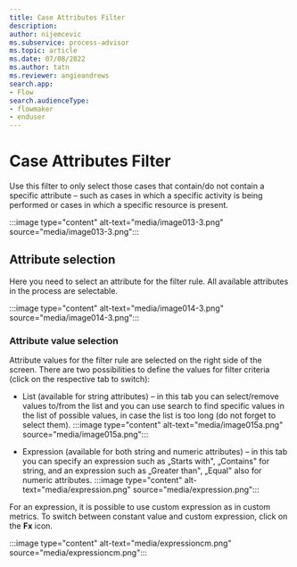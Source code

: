 ```yaml
---
title: Case Attributes Filter
description:
author: nijemcevic
ms.subservice: process-advisor
ms.topic: article
ms.date: 07/08/2022
ms.author: tatn
ms.reviewer: angieandrews
search.app:
- Flow
search.audienceType:
- flowmaker
- enduser
---
```


# Case Attributes Filter

Use this filter to only select those cases that contain/do not contain a specific attribute – such as cases in which a specific activity is being performed or cases in which a specific resource is present.

:::image type="content" alt-text="media/image013-3.png" source="media/image013-3.png":::

## Attribute selection

Here you need to select an attribute for the filter rule. All available attributes in the process are selectable.

:::image type="content" alt-text="media/image014-3.png" source="media/image014-3.png":::

### Attribute value selection

Attribute values for the filter rule are selected on the right side of the screen.
There are two possibilities to define the values for filter criteria (click on the respective tab to switch):

- List (available for string attributes) – in this tab you can select/remove values to/from the list and you can use search to find specific values in the list of possible values, in case the list is too long (do not forget to select them).
:::image type="content" alt-text="media/image015a.png" source="media/image015a.png":::



- Expression (available for both string and numeric attributes) – in this tab you can specify an expression such as „Starts with", „Contains" for string, and an expression such as „Greater than", „Equal" also for numeric attributes.
:::image type="content" alt-text="media/expression.png" source="media/expression.png":::



For an expression, it is possible to use custom expression as in custom metrics. To switch between constant value and custom expression, click on the **Fx** icon.

:::image type="content" alt-text="media/expressioncm.png" source="media/expressioncm.png":::


